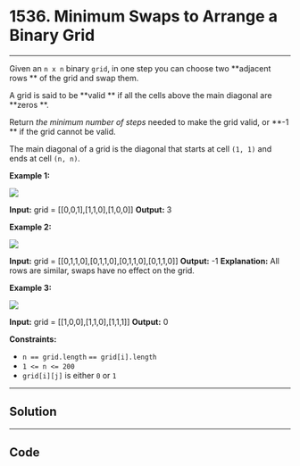 # 1536. Minimum Swaps to Arrange a Binary Grid

---

Given an `n x n` binary `grid`, in one step you can choose two **adjacent rows ** of the grid and swap them.

A grid is said to be **valid ** if all the cells above the main diagonal are **zeros **.

Return _the minimum number of steps_ needed to make the grid valid, or **-1 ** if the grid cannot be valid.

The main diagonal of a grid is the diagonal that starts at cell `(1, 1)` and ends at cell `(n, n)`.

 

**Example 1:**

![](https://assets.leetcode.com/uploads/2020/07/28/fw.jpg)


**Input:** grid = [[0,0,1],[1,1,0],[1,0,0]]
**Output:** 3


**Example 2:**

![](https://assets.leetcode.com/uploads/2020/07/16/e2.jpg)


**Input:** grid = [[0,1,1,0],[0,1,1,0],[0,1,1,0],[0,1,1,0]]
**Output:** -1
**Explanation:** All rows are similar, swaps have no effect on the grid.


**Example 3:**

![](https://assets.leetcode.com/uploads/2020/07/16/e3.jpg)


**Input:** grid = [[1,0,0],[1,1,0],[1,1,1]]
**Output:** 0


 

**Constraints:**

  * `n == grid.length` `== grid[i].length`
  * `1 <= n <= 200`
  * `grid[i][j]` is either `0` or `1`

---

## Solution



---

## Code
```python


```